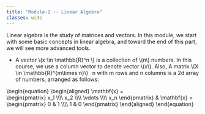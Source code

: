 ```yaml
---
title: "Module-2 -- Linear Algebra"
classes: wide
---
```


Linear algebra is the study of matrices and vectors. In this module, we start with some basic concepts in linear algebra, and toward the end of this part, we will see more advanced tools. 
* A vector \\(x \in \mathbb{R}^n \\) is a collection of \\(n\\) numbers. In this course, we use a column vector to denote vector \\(x\\). Also, A matrix \\(X \in \mathbb{R}^{m\times n}\\)  n with m rows and n columns is a 2d array of numbers, arranged as follows:

\begin{equation}
\begin{aligned}
  \mathbf{x} =  
  \begin{pmatrix}
    x_1 \\\\\\\\
    x_2 \\\\\\\\
    \vdots \\\\\\\\
    x_n
  \end{pmatrix} &
  \mathbf{x} = 
    \begin{pmatrix}
      0 & 1 \\\\\\\\
      1 & 0
    \end{pmatrix} 
\end{aligned}
\end{equation}

